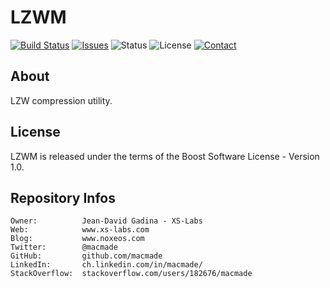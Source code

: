 LZWM
====

[![Build Status](https://img.shields.io/travis/macmade/LZWM-Old.svg?branch=master&style=flat)](https://travis-ci.org/macmade/LZWM-Old)
[![Issues](http://img.shields.io/github/issues/macmade/LZWM-Old.svg?style=flat)](https://github.com/macmade/LZWM-Old/issues)
![Status](https://img.shields.io/badge/status-inactive-lightgray.svg?style=flat)
![License](https://img.shields.io/badge/license-boost-brightgreen.svg?style=flat)
[![Contact](https://img.shields.io/badge/contact-@macmade-blue.svg?style=flat)](https://twitter.com/macmade)

About
-----

LZW compression utility. 

License
-------

LZWM is released under the terms of the Boost Software License - Version 1.0.

Repository Infos
----------------

    Owner:			Jean-David Gadina - XS-Labs
    Web:			www.xs-labs.com
    Blog:			www.noxeos.com
    Twitter:		@macmade
    GitHub:			github.com/macmade
    LinkedIn:		ch.linkedin.com/in/macmade/
    StackOverflow:	stackoverflow.com/users/182676/macmade